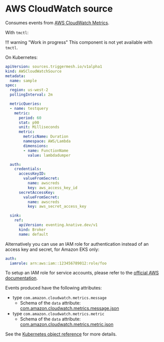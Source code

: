 # AWS CloudWatch source

Consumes events from [AWS CloudWatch Metrics](https://docs.aws.amazon.com/AmazonCloudWatch/latest/monitoring/working_with_metrics.html).

With `tmctl`:

!!! warning "Work in progress"
    This component is not yet available with `tmctl`.

On Kubernetes:

```yaml
apiVersion: sources.triggermesh.io/v1alpha1
kind: AWSCloudWatchSource
metadata:
  name: sample
spec:
  region: us-west-2
  pollingInterval: 2m

  metricQueries:
  - name: testquery
    metric:
      period: 60
      stat: p90
      unit: Milliseconds
      metric:
        metricName: Duration
        namespace: AWS/Lambda
        dimensions:
        - name: FunctionName
          value: lambdadumper

  auth:
    credentials:
      accessKeyID:
        valueFromSecret:
          name: awscreds
          key: aws_access_key_id
      secretAccessKey:
        valueFromSecret:
          name: awscreds
          key: aws_secret_access_key

  sink:
    ref:
      apiVersion: eventing.knative.dev/v1
      kind: Broker
      name: default
```

Alternatively you can use an IAM role for authentication instead of an access key and secret, for Amazon EKS only:

```yaml
auth:
  iamrole: arn:aws:iam::123456789012:role/foo
```

To setup an IAM role for service accounts, please refer to the [official AWS documentation](https://docs.aws.amazon.com/eks/latest/userguide/iam-roles-for-service-accounts.html).

Events produced have the following attributes:

* type `com.amazon.cloudwatch.metrics.message`
    * Schema of the `data` attribute: [com.amazon.cloudwatch.metrics.message.json](https://raw.githubusercontent.com/triggermesh/triggermesh/main/schemas/com.amazon.cloudwatch.metrics.message.json)
* type `com.amazon.cloudwatch.metrics.metric`
    * Schema of the `data` attribute: [com.amazon.cloudwatch.metrics.metric.json](https://raw.githubusercontent.com/triggermesh/triggermesh/main/schemas/com.amazon.cloudwatch.metrics.metric.json)

See the [Kubernetes object reference](../../reference/sources/#sources.triggermesh.io/v1alpha1.AWSCloudWatchSource) for more details.
